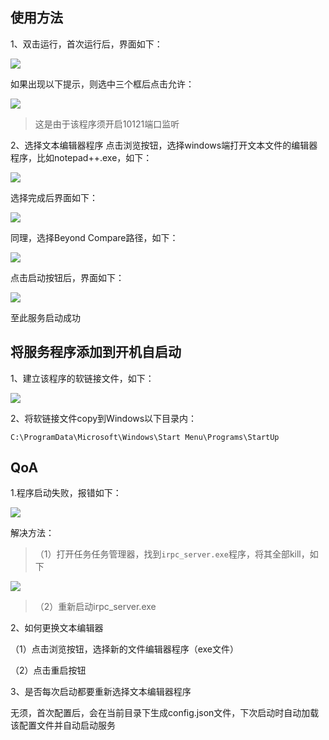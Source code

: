 ## 使用方法
1、双击运行，首次运行后，界面如下：

![](https://jijiantuku-image.oss-cn-beijing.aliyuncs.com/markdown_img/2021/04/13/20210413_190246_a0a5b2b1cb85a46500c2d757fff5e0a9.png)

如果出现以下提示，则选中三个框后点击允许：

![](https://jijiantuku-image.oss-cn-beijing.aliyuncs.com/markdown_img/2021/03/26/20210326_134419_95cd7710d231ce3792c613aaf4b0935c.png)
> 这是由于该程序须开启10121端口监听

2、选择文本编辑器程序
点击浏览按钮，选择windows端打开文本文件的编辑器程序，比如notepad++.exe，如下：

![](https://jijiantuku-image.oss-cn-beijing.aliyuncs.com/markdown_img/2021/03/25/20210325_175909_a3429d53662eb2689a1d668bde636c6b.png)

选择完成后界面如下：

![](https://jijiantuku-image.oss-cn-beijing.aliyuncs.com/markdown_img/2021/04/13/20210413_190325_2e200dcc2d5befe2bf92055547cd1d72.png)



同理，选择Beyond Compare路径，如下：

![](https://jijiantuku-image.oss-cn-beijing.aliyuncs.com/markdown_img/2021/04/13/20210413_190425_9b8eee911463e894580032c3eb17f5c4.png)

点击启动按钮后，界面如下：

![](https://jijiantuku-image.oss-cn-beijing.aliyuncs.com/markdown_img/2021/04/13/20210413_190435_c125b24b236d215d16802dea3b4c2e2d.png)

至此服务启动成功





## 将服务程序添加到开机自启动

1、建立该程序的软链接文件，如下：

![](https://jijiantuku-image.oss-cn-beijing.aliyuncs.com/markdown_img/2021/03/25/20210325_182305_eeda047543ad2c6176b5927419ae54ad.png)

2、将软链接文件copy到Windows以下目录内：

```
C:\ProgramData\Microsoft\Windows\Start Menu\Programs\StartUp
```




## QoA
1.程序启动失败，报错如下：

![](https://jijiantuku-image.oss-cn-beijing.aliyuncs.com/markdown_img/2021/03/25/20210325_180106_e4a6bde25b6fdaa6d264660db1552856.png)

解决方法：
> （1）打开任务任务管理器，找到`irpc_server.exe`程序，将其全部kill，如下

![](https://jijiantuku-image.oss-cn-beijing.aliyuncs.com/markdown_img/2021/03/25/20210325_180159_6805a5f114fe46fa1e74e71b36f6867a.png)

> （2）重新启动irpc_server.exe



2、如何更换文本编辑器

（1）点击浏览按钮，选择新的文件编辑器程序（exe文件）

（2）点击重启按钮



3、是否每次启动都要重新选择文本编辑器程序

无须，首次配置后，会在当前目录下生成config.json文件，下次启动时自动加载该配置文件并自动启动服务